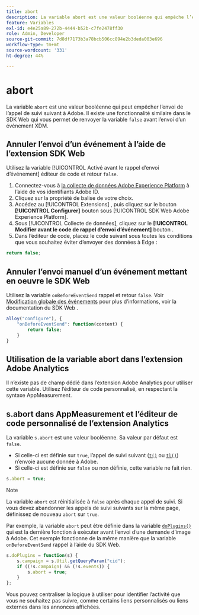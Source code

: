 ```yaml
---
title: abort
description: La variable abort est une valeur booléenne qui empêche l’envoi d’un accès aux serveurs de collecte de données Adobe.
feature: Variables
exl-id: e4e25a89-272b-4444-b52b-c7fe2478ff30
role: Admin, Developer
source-git-commit: 7d8df7173b3a78bcb506cc894e2b3deda003e696
workflow-type: tm+mt
source-wordcount: '331'
ht-degree: 44%

---
```


# abort

La variable `abort` est une valeur booléenne qui peut empêcher l’envoi de l’appel de suivi suivant à Adobe. Il existe une fonctionnalité similaire dans le SDK Web qui vous permet de renvoyer la variable `false` avant l’envoi d’un événement XDM.

## Annuler l’envoi d’un événement à l’aide de l’extension SDK Web

Utilisez la variable [!UICONTROL Activé avant le rappel d’envoi d’événement] éditeur de code et retour `false`.

1. Connectez-vous à [la collecte de données Adobe Experience Platform](https://experience.adobe.com/data-collection) à l’aide de vos identifiants Adobe ID.
1. Cliquez sur la propriété de balise de votre choix.
1. Accédez au [!UICONTROL Extensions] , puis cliquez sur le bouton **[!UICONTROL Configurer]** bouton sous [!UICONTROL SDK Web Adobe Experience Platform].
1. Sous [!UICONTROL Collecte de données], cliquez sur le **[!UICONTROL Modifier avant le code de rappel d’envoi d’événement]** bouton .
1. Dans l’éditeur de code, placez le code suivant sous toutes les conditions que vous souhaitez éviter d’envoyer des données à Edge :

```js
return false;
```

## Annuler l’envoi manuel d’un événement mettant en oeuvre le SDK Web

Utilisez la variable `onBeforeEventSend` rappel et retour `false`. Voir [Modification globale des événements](https://experienceleague.adobe.com/docs/experience-platform/edge/fundamentals/tracking-events.html#modifying-events-globally) pour plus d’informations, voir la documentation du SDK Web .

```js
alloy("configure"), {
    "onBeforeEventSend": function(content) {
        return false;
    }
}
```

## Utilisation de la variable abort dans l’extension Adobe Analytics

Il n’existe pas de champ dédié dans l’extension Adobe Analytics pour utiliser cette variable. Utilisez l’éditeur de code personnalisé, en respectant la syntaxe AppMeasurement.

## s.abort dans AppMeasurement et l’éditeur de code personnalisé de l’extension Analytics

La variable `s.abort` est une valeur booléenne. Sa valeur par défaut est `false`.

* Si celle-ci est définie sur `true`, l’appel de suivi suivant ([`t()`](../functions/t-method.md) ou [`tl()`](../functions/tl-method.md)) n’envoie aucune donnée à Adobe.
* Si celle-ci est définie sur `false` ou non définie, cette variable ne fait rien.

```js
s.abort = true;
```

>[!NOTE]
>
>La variable `abort` est réinitialisée à `false` après chaque appel de suivi. Si vous devez abandonner les appels de suivi suivants sur la même page, définissez de nouveau `abort` sur `true`.

Par exemple, la variable `abort` peut être définie dans la variable [`doPlugins()`](../functions/doplugins.md) qui est la dernière fonction à exécuter avant l’envoi d’une demande d’image à Adobe. Cet exemple fonctionne de la même manière que la variable `onBeforeEventSend` rappel à l’aide du SDK Web.

```js
s.doPlugins = function(s) {
    s.campaign = s.Util.getQueryParam("cid");
    if ((!s.campaign) && (!s.events)) {
        s.abort = true;
    }
};
```

Vous pouvez centraliser la logique à utiliser pour identifier l’activité que vous ne souhaitez pas suivre, comme certains liens personnalisés ou liens externes dans les annonces affichées.
